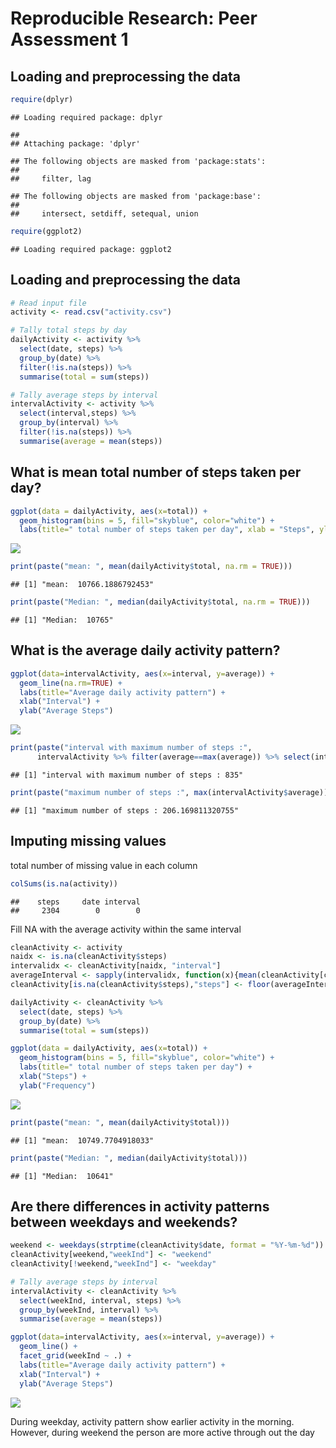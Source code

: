 # Reproducible Research: Peer Assessment 1
## Loading and preprocessing the data

```r
require(dplyr)
```

```
## Loading required package: dplyr
```

```
## 
## Attaching package: 'dplyr'
```

```
## The following objects are masked from 'package:stats':
## 
##     filter, lag
```

```
## The following objects are masked from 'package:base':
## 
##     intersect, setdiff, setequal, union
```

```r
require(ggplot2)
```

```
## Loading required package: ggplot2
```

## Loading and preprocessing the data

```r
# Read input file
activity <- read.csv("activity.csv")

# Tally total steps by day
dailyActivity <- activity %>% 
  select(date, steps) %>% 
  group_by(date) %>% 
  filter(!is.na(steps)) %>%
  summarise(total = sum(steps))

# Tally average steps by interval
intervalActivity <- activity %>% 
  select(interval,steps) %>%
  group_by(interval) %>%
  filter(!is.na(steps)) %>%
  summarise(average = mean(steps))
```

## What is mean total number of steps taken per day?

```r
ggplot(data = dailyActivity, aes(x=total)) +
  geom_histogram(bins = 5, fill="skyblue", color="white") +
  labs(title=" total number of steps taken per day", xlab = "Steps", ylab = "Frequency")
```

![](PA1_template_files/figure-html/unnamed-chunk-3-1.png)

```r
print(paste("mean: ", mean(dailyActivity$total, na.rm = TRUE)))
```

```
## [1] "mean:  10766.1886792453"
```

```r
print(paste("Median: ", median(dailyActivity$total, na.rm = TRUE)))
```

```
## [1] "Median:  10765"
```

## What is the average daily activity pattern?

```r
ggplot(data=intervalActivity, aes(x=interval, y=average)) +
  geom_line(na.rm=TRUE) + 
  labs(title="Average daily activity pattern") +
  xlab("Interval") +
  ylab("Average Steps")
```

![](PA1_template_files/figure-html/unnamed-chunk-4-1.png)

```r
print(paste("interval with maximum number of steps :", 
      intervalActivity %>% filter(average==max(average)) %>% select(interval)))
```

```
## [1] "interval with maximum number of steps : 835"
```

```r
print(paste("maximum number of steps :", max(intervalActivity$average)))
```

```
## [1] "maximum number of steps : 206.169811320755"
```

## Imputing missing values

total number of missing value in each column

```r
colSums(is.na(activity))
```

```
##    steps     date interval 
##     2304        0        0
```


Fill NA with the average activity within the same interval

```r
cleanActivity <- activity
naidx <- is.na(cleanActivity$steps)
intervalidx <- cleanActivity[naidx, "interval"]
averageInterval <- sapply(intervalidx, function(x){mean(cleanActivity[cleanActivity$interval==x,"steps"], na.rm=T)})
cleanActivity[is.na(cleanActivity$steps),"steps"] <- floor(averageInterval)

dailyActivity <- cleanActivity %>% 
  select(date, steps) %>% 
  group_by(date) %>% 
  summarise(total = sum(steps))

ggplot(data = dailyActivity, aes(x=total)) +
  geom_histogram(bins = 5, fill="skyblue", color="white") +
  labs(title=" total number of steps taken per day") +
  xlab("Steps") + 
  ylab("Frequency")
```

![](PA1_template_files/figure-html/unnamed-chunk-6-1.png)

```r
print(paste("mean: ", mean(dailyActivity$total)))
```

```
## [1] "mean:  10749.7704918033"
```

```r
print(paste("Median: ", median(dailyActivity$total)))
```

```
## [1] "Median:  10641"
```

## Are there differences in activity patterns between weekdays and weekends?

```r
weekend <- weekdays(strptime(cleanActivity$date, format = "%Y-%m-%d")) %in% c("Saturday","Sunday")
cleanActivity[weekend,"weekInd"] <- "weekend"
cleanActivity[!weekend,"weekInd"] <- "weekday"

# Tally average steps by interval
intervalActivity <- cleanActivity %>% 
  select(weekInd, interval, steps) %>%
  group_by(weekInd, interval) %>%
  summarise(average = mean(steps))

ggplot(data=intervalActivity, aes(x=interval, y=average)) +
  geom_line() + 
  facet_grid(weekInd ~ .) +
  labs(title="Average daily activity pattern") + 
  xlab("Interval") +
  ylab("Average Steps")
```

![](PA1_template_files/figure-html/unnamed-chunk-7-1.png)

During weekday, activity pattern show earlier activity in the morning. However, during weekend the person are more active through out the day
